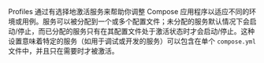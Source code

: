Profiles 通过有选择地激活服务来帮助你调整 Compose 应用程序以适应不同的环境或用例。服务可以被分配到一个或多个配置文件；未分配的服务默认情况下会启动/停止，而已分配的服务只有在其配置文件处于激活状态时才会启动/停止。这种设置意味着特定的服务（如用于调试或开发的服务）可以包含在单个 `compose.yml` 文件中，并且只在需要时才被激活。